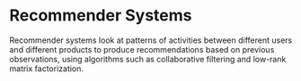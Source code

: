 # Recommender Systems

Recommender systems look at patterns of activities between different users and different products to produce recommendations based on previous observations, using algorithms such as collaborative filtering and low-rank matrix factorization.
